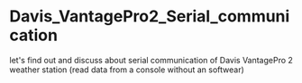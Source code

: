 # Davis_VantagePro2_Serial_communication
let's find out and discuss about serial communication of Davis VantagePro 2 weather station (read data from a console without an softwear)
